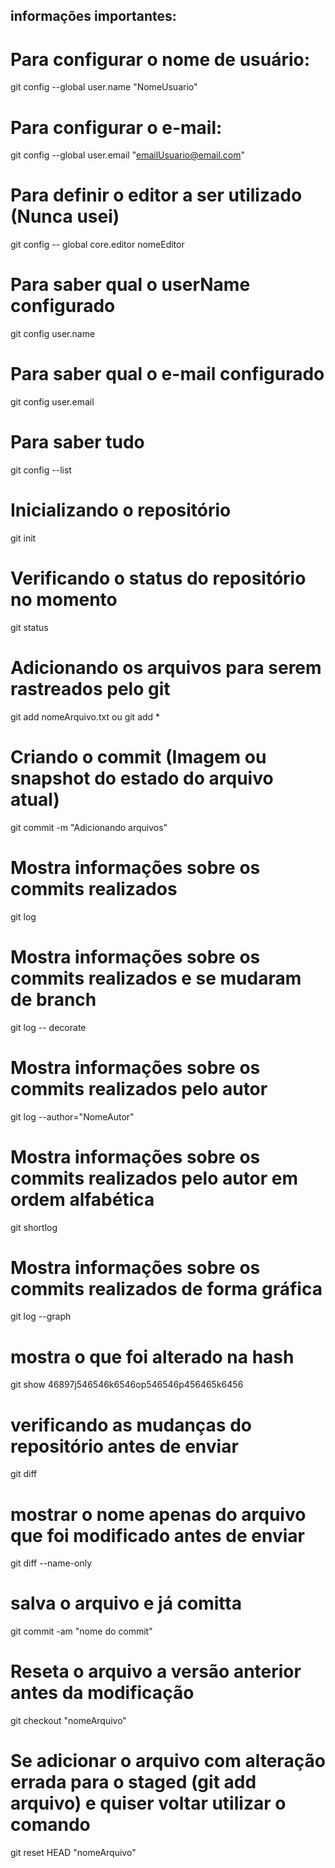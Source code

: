 ## informações importantes:
# Para configurar o nome de usuário:

git config --global user.name "NomeUsuario"

# Para configurar o e-mail:

git config --global user.email "emailUsuario@email.com"


# Para definir o editor a ser utilizado (Nunca usei)

git config -- global core.editor nomeEditor


# Para saber qual o userName configurado 
git config user.name

# Para saber qual o e-mail configurado 
git config user.email


# Para saber tudo 

git config --list


# Inicializando o repositório

git init


# Verificando o status do repositório no momento

git status


# Adicionando os arquivos para serem rastreados pelo git

git add nomeArquivo.txt ou git add * 


# Criando o commit (Imagem ou snapshot do estado do arquivo atual)

git commit -m "Adicionando arquivos"


# Mostra informações sobre os commits realizados

git log


# Mostra informações sobre os commits realizados e se mudaram de branch 


git log -- decorate


# Mostra informações sobre os commits realizados pelo autor

git log --author="NomeAutor"


# Mostra informações sobre os commits realizados pelo autor em ordem alfabética


git shortlog

# Mostra informações sobre os commits realizados de forma gráfica

git log --graph


# mostra o que foi alterado na hash 

git show 46897j546546k6546op546546p456465k6456


# verificando as mudanças do repositório antes de enviar

git diff


# mostrar o nome apenas do arquivo que foi modificado antes de enviar

git diff --name-only


# salva o arquivo e já comitta

git commit -am "nome do commit"


# Reseta o arquivo a versão anterior antes da modificação

git checkout "nomeArquivo"


# Se adicionar o arquivo com alteração errada para o staged (git add arquivo) e quiser voltar utilizar o comando

git reset HEAD "nomeArquivo"
